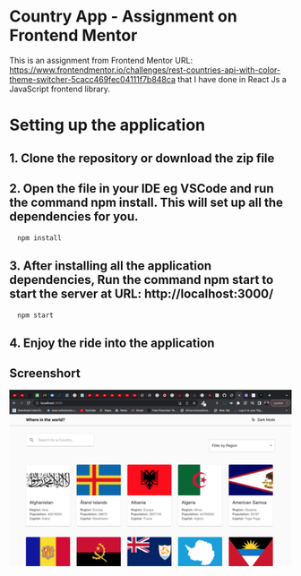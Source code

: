 # Country App - Assignment on Frontend Mentor

This is an assignment from Frontend Mentor URL: https://www.frontendmentor.io/challenges/rest-countries-api-with-color-theme-switcher-5cacc469fec04111f7b848ca
that I have done in React Js a JavaScript frontend library.

# Setting up the application

## 1. Clone the repository or download the zip file

## 2. Open the file in your IDE eg VSCode and run the command npm install. This will set up all the dependencies for you.

      npm install

## 3. After installing all the application dependencies, Run the command npm start to start the server at URL: http://localhost:3000/

      npm start

## 4. Enjoy the ride into the application

## Screenshort

![Screen Shot](./public/countryappscreen.png)
